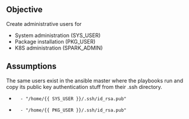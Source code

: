 ## Objective
Create administrative users for
* System administration (SYS_USER)
* Package installation  (PKG_USER)
* K8S administration    (SPARK_ADMIN)

## Assumptions
The same users exist in the ansible master where the playbooks run and copy its public key authentication stuff from their .ssh directory.

*       - "/home/{{ SYS_USER }}/.ssh/id_rsa.pub"
*       - "/home/{{ PKG_USER }}/.ssh/id_rsa.pub"
